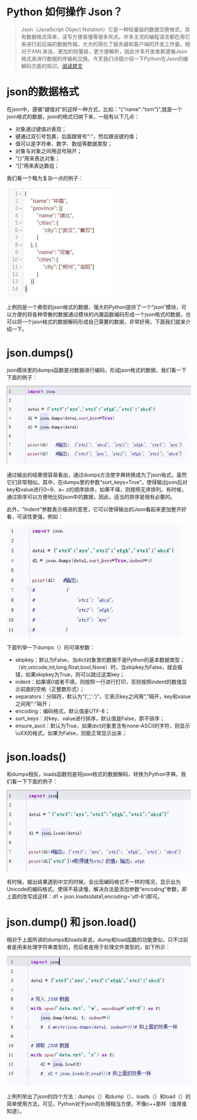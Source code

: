 # Python 如何操作 Json？


> Json（JavaScript Object Notation）它是一种轻量级的数据交换格式，具有数据格式简单，读写方便易懂等很多优点。许多主流的编程语言都在用它来进行前后端的数据传输，大大的简化了服务器和客户端的开发工作量。相对于XML来说，更加的轻量级，更方便解析，因此许多开发者都遵循Json格式来进行数据的传输和交换。今天我们详细介绍一下Python在Json的编解码方面的知识。[阅读原文](https://baijiahao.baidu.com/s?id=1608659655547720220&wfr=spider&for=pc)

<!--more-->

# json的数据格式
在json中，遵循“键值对”的这样一种方式，比如：“{"name":"tom"}”,就是一个json格式的数据，json的格式归纳下来，一般有以下几点：

- 对象通过键值对表现；
- 键通过双引号包裹，后面跟冒号“:”，然后跟该键的值；
- 值可以是字符串、数字、数组等数据类型；
- 对象与对象之间用逗号隔开；
- “{}”用来表达对象；
- “[]”用来表达数组；

我们看一个略为复杂一点的例子：

![](images/2.jpg)

上例则是一个典型的json格式的数据，强大的Python提供了一个“json”模块，可以方便的将各种零散的数据通过模块的内置函数编码形成一个json格式的数据，也可以将一个json格式的数据解码形成自己需要的数据，非常好用，下面我们就来介绍一下。

# json.dumps()
json模块里的dumps函数是对数据进行编码，形成json格式的数据，我们看一下下面的例子：

![](images/3.jpg)

通过输出的结果很容易看出，通过dumps方法使字典转换成为了json格式，虽然它们非常相似。其中，在dumps里的参数“sort_keys=True”，使得输出json后对key和value进行0~9、a~  z的顺序排序，如果不填，则按照无序排列。有时候，通过排序可以方便地比较json中的数据，因此，适当的排序是很有必要的。

此外，“Indent”参数表示缩进的意思，它可以使得输出的Json看起来更加整齐好看，可读性更强，例如：

![](images/4.jpg)

下面列举一下dumps（）的可填参数：

- skipkey：默认为False，当dict对象里的数据不是Python的基本数据类型；（str,unicode,int,long,float,bool,None）时，当skipkey为False，就会报错，如果skipkey为True，则可以跳过这类key；
- indent：如果填0或者不填，则按照一行进行打印，否则按照indent的数值显示前面的空格（正整数形式）；
- separators：分隔符，默认为“(',',':')”，它表示key之间用“,”隔开，key和value之间用“:”隔开；
- encoding：编码格式，默认值是UTF-8；
- sort_keys：对key、value进行排序，默认值是False，即不排序；
- ensure_ascii：默认为True，如果dict对象里含有none-ASCII的字符，则显示\uXX的格式，如果为False，则能正常显示出来；

# json.loads()
和dumps相反，loads函数则是将json格式的数据解码，转换为Python字典，我们看一下下面的例子：

![](images/5.jpg)

有时候，输出结果遇到中文的时候，会出现编码格式不一样的情况，显示出为Unicode的编码格式，使得不易读懂，解决办法是添加参数“encoding”参数，即上面的改写成这样：d1 = json.loads(data1,encoding='utf-8')即可。

# json.dump() 和 json.load()
相对于上面所讲的dumps和loads来说，dump和load函数的功能类似，只不过前者是用来处理字符串类型的，而后者是用于处理文件类型的，如下所示：

![](images/6.jpg)

上例列举出了json的四个方法：dumps（）和dump（）、loads（）和load（）的简单使用方法，可见，Python对于json的处理相当方便，不像c++那样（谁用谁知道）。

